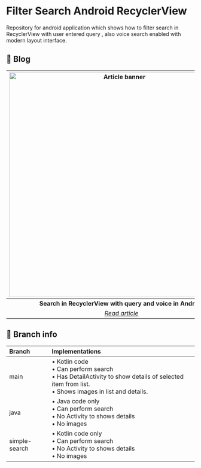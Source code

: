 # Filter Search Android RecyclerView

Repository for android application which shows how to filter search in RecyclerView with user
entered query , also voice search enabled with modern layout interface.

## :pencil: Blog

| <img src="https://developersbreach.com/wp-content/uploads/2020/11/SimpleSearchInterfaceBanner.png" alt="Article banner" width="600" /> |
| :-: |
| **Search in RecyclerView with query and voice in Android** |
| [*Read article*](https://developersbreach.com/search-recyclerview-with-query-voice-android/) |

## :cactus: Branch info

| Branch | Implementations |
| :- | :- |
| main | • Kotlin code<br> • Can perform search<br> • Has DetailActivity to show details of selected item from list.<br> • Shows images in list and details. |
| java | • Java code only<br> • Can perform search<br> • No Activity to shows details<br> • No images |
| simple-search | • Kotlin code only<br> • Can perform search<br> • No Activity to shows details<br> • No images |
